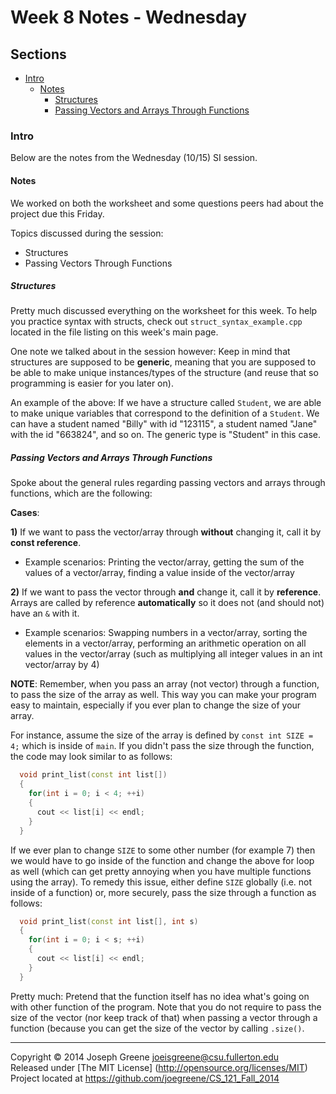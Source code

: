 # Week 8 Notes - Wednesday

## Sections
- [Intro](#intro)
  - [Notes](#notes)
    - [Structures](#structures)
    - [Passing Vectors and Arrays Through Functions](#passing-vectors-and-arrays-through-functions)
  
### Intro
Below are the notes from the Wednesday (10/15) SI session.

#### Notes
We worked on both the worksheet and some questions peers had about the project due this Friday. 

Topics discussed during the session:
- Structures
- Passing Vectors Through Functions

##### Structures
Pretty much discussed everything on the worksheet for this week. To help you practice syntax with 
structs, check out `struct_syntax_example.cpp` located in the file listing on this week's main page.

One note we talked about in the session however: Keep in mind that structures are supposed to be 
__generic__, meaning that you are supposed to be able to make unique instances/types of the structure 
(and reuse that so programming is easier for you later on).

An example of the above: If we have a structure called `Student`, we are able to make unique variables that 
correspond to the definition of a `Student`. We can have a student named "Billy" with id "123115", 
a student named "Jane" with the id "663824", and so on. The generic type is "Student" in this case.

##### Passing Vectors and Arrays Through Functions
Spoke about the general rules regarding passing vectors and arrays through functions, which are the following:

__Cases__:

__1)__ If we want to pass the vector/array through __without__ changing it, call it by __const reference__.
- Example scenarios: Printing the vector/array, getting the sum of the values of a vector/array, finding 
a value inside of the vector/array

__2)__ If we want to pass the vector through __and__ change it, call it by __reference__. Arrays are called by 
reference __automatically__ so it does not (and should not) have an `&` with it.
- Example scenarios: Swapping numbers in a vector/array, sorting the elements in a vector/array, performing an 
arithmetic operation on all values in the vector/array (such as multiplying all integer values in an int vector/array 
by 4)

__NOTE__: Remember, when you pass an array (not vector) through a function, to pass the size of the array as well. 
This way you can make your program easy to maintain, especially if you ever plan to change the size of your array. 

For instance, assume the size of the array is defined by `const int SIZE = 4;` which is inside of `main`. If you 
didn't pass the size through the function, the code may look similar to as follows:
```C++
  void print_list(const int list[])
  {
    for(int i = 0; i < 4; ++i)
    {
      cout << list[i] << endl;
    }
  }
```

If we ever plan to change `SIZE` to some other number (for example 7) then we would have to go inside of the function and change 
the above for loop as well (which can get pretty annoying when you have multiple functions using the array). To remedy this issue, 
either define `SIZE` globally (i.e. not inside of a function) or, more securely, pass the size through a function as follows:
```C++
  void print_list(const int list[], int s)
  {
    for(int i = 0; i < s; ++i)
    {
      cout << list[i] << endl;
    }
  }
```

Pretty much: Pretend that the function itself has no idea what's going on with other function of the program. Note that you do not 
require to pass the size of the vector (nor keep track of that) when passing a vector through a function (because you can get the 
size of the vector by calling `.size()`.

-------------------------------------------------------------------------------

Copyright &copy; 2014 Joseph Greene <joeisgreene@csu.fullerton.edu>  
Released under [The MIT License] (http://opensource.org/licenses/MIT)  
Project located at <https://github.com/joegreene/CS_121_Fall_2014>